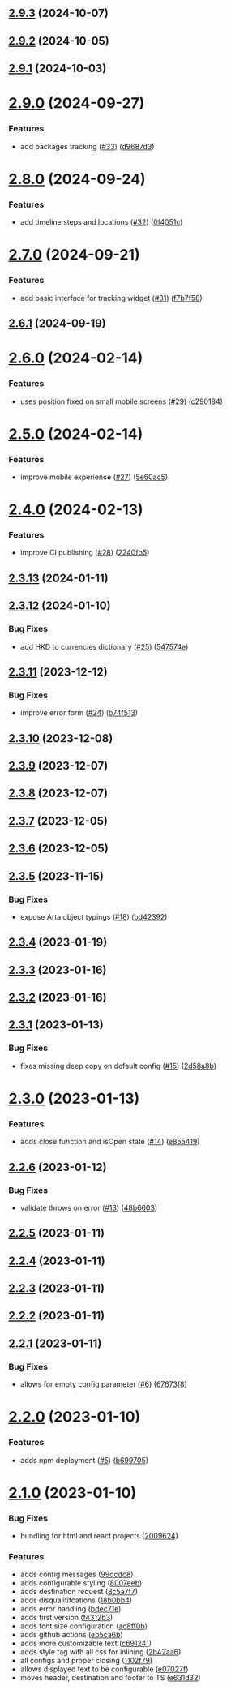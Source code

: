 ## [2.9.3](https://github.com/artaio/arta-browser/compare/v2.9.2...v2.9.3) (2024-10-07)



## [2.9.2](https://github.com/artaio/arta-browser/compare/v2.9.1...v2.9.2) (2024-10-05)



## [2.9.1](https://github.com/artaio/arta-browser/compare/v2.9.0...v2.9.1) (2024-10-03)



# [2.9.0](https://github.com/artaio/arta-browser/compare/v2.8.0...v2.9.0) (2024-09-27)


### Features

* add packages tracking ([#33](https://github.com/artaio/arta-browser/issues/33)) ([d9687d3](https://github.com/artaio/arta-browser/commit/d9687d3eba54bf2b6529a81aaf4bab39b7e067a3))



# [2.8.0](https://github.com/artaio/arta-browser/compare/v2.7.0...v2.8.0) (2024-09-24)


### Features

* add timeline steps and locations ([#32](https://github.com/artaio/arta-browser/issues/32)) ([0f4051c](https://github.com/artaio/arta-browser/commit/0f4051caeddc24bc888ba6e4ffa54cc1a0b10e7c))



# [2.7.0](https://github.com/artaio/arta-browser/compare/v2.6.1...v2.7.0) (2024-09-21)


### Features

* add basic interface for tracking widget ([#31](https://github.com/artaio/arta-browser/issues/31)) ([f7b7f58](https://github.com/artaio/arta-browser/commit/f7b7f582270caf4d19aa5011ff3d31800e592ce6))



## [2.6.1](https://github.com/artaio/arta-browser/compare/v2.6.0...v2.6.1) (2024-09-19)



# [2.6.0](https://github.com/artaio/arta-browser/compare/v2.5.0...v2.6.0) (2024-02-14)


### Features

* uses position fixed on small mobile screens ([#29](https://github.com/artaio/arta-browser/issues/29)) ([c290184](https://github.com/artaio/arta-browser/commit/c290184ba5c23e3eaa7c26697f6a72fa073c576c))



# [2.5.0](https://github.com/artaio/arta-browser/compare/v2.4.0...v2.5.0) (2024-02-14)


### Features

* improve mobile experience ([#27](https://github.com/artaio/arta-browser/issues/27)) ([5e60ac5](https://github.com/artaio/arta-browser/commit/5e60ac510bae8b301caec52288c131086652fd49))



# [2.4.0](https://github.com/artaio/arta-browser/compare/v2.3.13...v2.4.0) (2024-02-13)


### Features

* improve CI publishing ([#28](https://github.com/artaio/arta-browser/issues/28)) ([2240fb5](https://github.com/artaio/arta-browser/commit/2240fb5341cde12fd5797a7473f2406adca8f6b1))



## [2.3.13](https://github.com/artaio/arta-browser/compare/v2.3.12...v2.3.13) (2024-01-11)



## [2.3.12](https://github.com/artaio/arta-browser/compare/v2.3.11...v2.3.12) (2024-01-10)


### Bug Fixes

* add HKD to currencies dictionary ([#25](https://github.com/artaio/arta-browser/issues/25)) ([547574e](https://github.com/artaio/arta-browser/commit/547574e09336f2f067cbe607c266e06d09f9ff5d))



## [2.3.11](https://github.com/artaio/arta-browser/compare/v2.3.10...v2.3.11) (2023-12-12)


### Bug Fixes

* improve error form ([#24](https://github.com/artaio/arta-browser/issues/24)) ([b74f513](https://github.com/artaio/arta-browser/commit/b74f513cac543f7f921c59b5be04b4243aa849dd))



## [2.3.10](https://github.com/artaio/arta-browser/compare/v2.3.9...v2.3.10) (2023-12-08)



## [2.3.9](https://github.com/artaio/arta-browser/compare/v2.3.8...v2.3.9) (2023-12-07)



## [2.3.8](https://github.com/artaio/arta-browser/compare/v2.3.7...v2.3.8) (2023-12-07)



## [2.3.7](https://github.com/artaio/arta-browser/compare/v2.3.6...v2.3.7) (2023-12-05)



## [2.3.6](https://github.com/artaio/arta-browser/compare/v2.3.5...v2.3.6) (2023-12-05)



## [2.3.5](https://github.com/artaio/arta-browser/compare/v2.3.4...v2.3.5) (2023-11-15)


### Bug Fixes

* expose Arta object typings ([#18](https://github.com/artaio/arta-browser/issues/18)) ([bd42392](https://github.com/artaio/arta-browser/commit/bd4239214957e2f8ae6836fc74a61c80532bbb2b))



## [2.3.4](https://github.com/artaio/arta-browser/compare/v2.3.3...v2.3.4) (2023-01-19)



## [2.3.3](https://github.com/artaio/arta-browser/compare/v2.3.2...v2.3.3) (2023-01-16)



## [2.3.2](https://github.com/artaio/arta-browser/compare/v2.3.1...v2.3.2) (2023-01-16)



## [2.3.1](https://github.com/artaio/arta-browser/compare/v2.3.0...v2.3.1) (2023-01-13)


### Bug Fixes

* fixes missing deep copy on default config ([#15](https://github.com/artaio/arta-browser/issues/15)) ([2d58a8b](https://github.com/artaio/arta-browser/commit/2d58a8bac91d924d2b50cd1fabb96c2de4a79de9))



# [2.3.0](https://github.com/artaio/arta-browser/compare/v2.2.6...v2.3.0) (2023-01-13)


### Features

* adds close function and isOpen state ([#14](https://github.com/artaio/arta-browser/issues/14)) ([e855419](https://github.com/artaio/arta-browser/commit/e855419b10655e64f34f66770ac2060d51979354))



## [2.2.6](https://github.com/artaio/arta-browser/compare/v2.2.5...v2.2.6) (2023-01-12)


### Bug Fixes

* validate throws on error ([#13](https://github.com/artaio/arta-browser/issues/13)) ([48b6603](https://github.com/artaio/arta-browser/commit/48b6603dcb4274c480c1682467344c2379e5c80d))



## [2.2.5](https://github.com/artaio/arta-browser/compare/v2.2.4...v2.2.5) (2023-01-11)



## [2.2.4](https://github.com/artaio/arta-browser/compare/v2.2.3...v2.2.4) (2023-01-11)



## [2.2.3](https://github.com/artaio/arta-browser/compare/v2.2.2...v2.2.3) (2023-01-11)



## [2.2.2](https://github.com/artaio/arta-browser/compare/v2.2.1...v2.2.2) (2023-01-11)



## [2.2.1](https://github.com/artaio/arta-browser/compare/v2.2.0...v2.2.1) (2023-01-11)


### Bug Fixes

* allows for empty config parameter ([#6](https://github.com/artaio/arta-browser/issues/6)) ([67673f8](https://github.com/artaio/arta-browser/commit/67673f83ab1e5d300b6f7b1aeab929261315811d))



# [2.2.0](https://github.com/artaio/arta-browser/compare/v2.1.0...v2.2.0) (2023-01-10)


### Features

* adds npm deployment ([#5](https://github.com/artaio/arta-browser/issues/5)) ([b699705](https://github.com/artaio/arta-browser/commit/b6997051c04de6d58318448bf4d019b2bc888ff1))



# [2.1.0](https://github.com/artaio/arta-browser/compare/f4312b3cfac5460daa19440b0c536e8e223a5cd9...v2.1.0) (2023-01-10)


### Bug Fixes

* bundling for html and react projects ([2009624](https://github.com/artaio/arta-browser/commit/2009624c1a15a25da4bd2eaa44a39c14912d3bd6))


### Features

* adds config messages ([99dcdc8](https://github.com/artaio/arta-browser/commit/99dcdc81918bb681be7d944e6a6c168e64ae137c))
* adds configurable styling ([8007eeb](https://github.com/artaio/arta-browser/commit/8007eeb1227acdcb242ac038165c34f50465592d))
* adds destination request ([8c5a7f7](https://github.com/artaio/arta-browser/commit/8c5a7f73c1c87db4680d2468c22a5e47355dd84d))
* adds disqualitifcations ([18b0bb4](https://github.com/artaio/arta-browser/commit/18b0bb4bc0d8292399ffb10ac5c8f575f7883987))
* adds error handling ([bdec71e](https://github.com/artaio/arta-browser/commit/bdec71e2e57f6834c35b18e10c7cdcb9aac375f0))
* adds first version ([f4312b3](https://github.com/artaio/arta-browser/commit/f4312b3cfac5460daa19440b0c536e8e223a5cd9))
* adds font size configuration ([ac8ff0b](https://github.com/artaio/arta-browser/commit/ac8ff0b0e7823ac6412db96d61262872c26197ab))
* adds github actions ([eb5ca6b](https://github.com/artaio/arta-browser/commit/eb5ca6b181ac8897522321a09376a933a459330d))
* adds more customizable text ([c691241](https://github.com/artaio/arta-browser/commit/c691241b1c64ca8a90c70f21fa1e5343aadb2fce))
* adds style tag with all css for inlining ([2b42aa6](https://github.com/artaio/arta-browser/commit/2b42aa6be05c98ed03379c3e4db798f0bbbcec89))
* all configs and proper closing ([1102f79](https://github.com/artaio/arta-browser/commit/1102f7993c65b5bd173d3dbcaff31c17a9620315))
* allows displayed text to be configurable ([e07027f](https://github.com/artaio/arta-browser/commit/e07027f236ad8e0e756e9bac9f61e713ba6641a7))
* moves header, destination and footer to TS ([e631d32](https://github.com/artaio/arta-browser/commit/e631d32e90abc6d20d8b65e59d8950101e8f4276))




